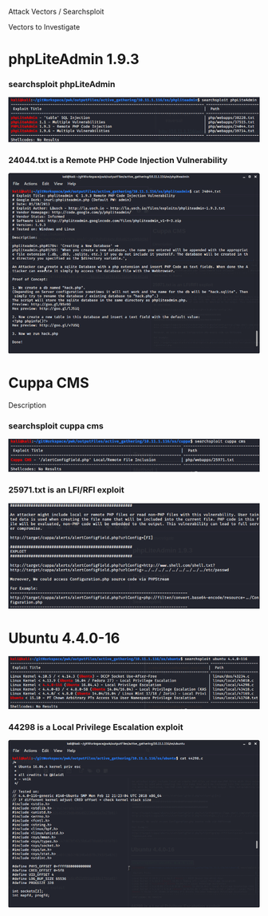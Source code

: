 Attack Vectors / Searchsploit

Vectors to Investigate

# phpLiteAdmin 1.9.3
### searchsploit phpLiteAdmin
![39c0ad0107073dd5c58cd25e4a13782e.png](../../_resources/472bd5818a5c4b9a921ce96b909dea77.png)

### 24044.txt is a Remote PHP Code Injection Vulnerability
![b2e7db1b3c1b63c32322b017da29ed9b.png](../../_resources/ad2b423f2b0b4964922383e5a7e27b01.png)


# Cuppa CMS
Description
### searchsploit cuppa cms
![80f75c7357525f6bc06347c019367aa9.png](../../_resources/bbad1a7d878f47c5b6a078b88248fe70.png)

### 25971.txt is an LFI/RFI exploit
![c3074670b72f8cd03accf7b1fbd34203.png](../../_resources/9ada40113b124634bab028c19325a02c.png)


# Ubuntu 4.4.0-16
![3f3e90fa5c703ec64840961c9c7ba944.png](../../_resources/1e70ec147e6c4521991ba918e17bea03.png)

### 44298 is a Local Privilege Escalation exploit
![ed66b2607cdba0e8ed46de990f04ac58.png](../../_resources/0e2faeca64914ef98e991b71e87349f4.png)



